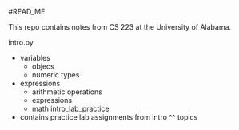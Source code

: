 #READ_ME

This repo contains notes from CS 223 at the University of Alabama. 

intro.py 
- variables
  - objecs
  - numeric types
- expressions
  - arithmetic operations
  - expressions
  - math
intro_lab_practice
- contains practice lab assignments from 
  intro ^^ topics 